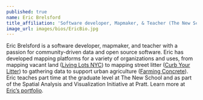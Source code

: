 ```yaml
---
published: true
name: Eric Brelsford
title_affiliation: 'Software developer, Mapmaker, & Teacher (The New School)'
image_url: images/bios/EricBio.jpg
---
```

Eric Brelsford is a software developer, mapmaker, and teacher with a passion for community-driven data and open source software. Eric has developed mapping platforms for a variety of organizations and uses, from mapping vacant land ([Living Lots NYC](https://livinglotsnyc.org/#11/40.7300/-73.9900)) to mapping street litter ([Curb Your Litter](http://map.curbyourlitter.org/)) to gathering data to support urban agriculture ([Farming Concrete](https://farmingconcrete.org/)). Eric teaches part time at the graduate level at The New School and as part of the Spatial Analysis and Visualization Initiative at Pratt. Learn more at [Eric’s portfolio](http://ebrelsford.github.io/portfolio/).

